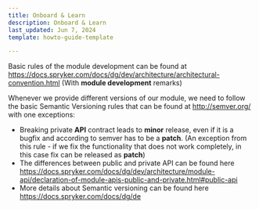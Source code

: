 ```yaml
---
title: Onboard & Learn
description: Onboard & Learn
last_updated: Jun 7, 2024
template: howto-guide-template

---
```


Basic rules of the module development can be found at https://docs.spryker.com/docs/dg/dev/architecture/architectural-convention.html (With **module development** remarks)

Whenever we provide different versions of our module, we need to follow the basic Semantic Versioning rules that can be found at http://semver.org/ with one exceptions:
- Breaking private **API** contract leads to **minor** release, even if it is a bugfix and according to semver has to be a **patch**. (An exception from this rule - if we fix the functionality that does not work completely, in this case fix can be released as **patch**)
- The differences between public and private API can be found here https://docs.spryker.com/docs/dg/dev/architecture/module-api/declaration-of-module-apis-public-and-private.html#public-api
- More details about Semantic versioning can be found here https://docs.spryker.com/docs/dg/de